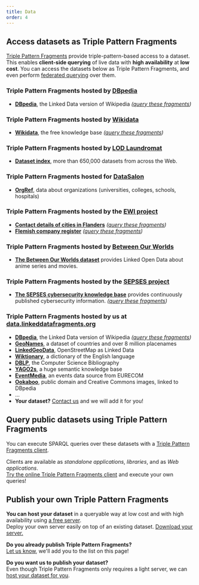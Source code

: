 ```yaml
---
title: Data
order: 4
---
```


## Access datasets as Triple Pattern Fragments
[Triple Pattern Fragments](/concept/#tpf)
provide triple-pattern-based access to a dataset.
This enables **client-side querying** of live data with **high availability** at **low cost**.
You can access the datasets below as Triple Pattern Fragments,
and even perform [federated querying](http://client.linkeddatafragments.org/#datasources=http%3A%2F%2Ffragments.dbpedia.org%2F2014%2Fen;http%3A%2F%2Fdata.linkeddatafragments.org%2Fviaf;http%3A%2F%2Fdata.linkeddatafragments.org%2Fharvard&query=SELECT%20%3Fperson%20%3Fname%20%3Fbook%20%3Ftitle%20%7B%0A%20%20%20%20%3Fperson%20dc%3Asubject%20dbpedia%3ACategory%3ASwedish_Nobel_laureates.%0A%20%20%20%20%3FviafID%20schema%3AsameAs%20%3Fperson%3B%0A%20%20%20%20%20%20%20%20%20%20%20%20%20%20%20%20%20schema%3Aname%20%3Fname.%0A%20%20%20%20%3Fbook%20dc%3Acontributor%20%5B%20foaf%3Aname%20%3Fname%20%5D%3B%0A%20%20%20%20%20%20%20%20%20%20%20%20%20%20%20%20dc%3Atitle%20%3Ftitle.%0A%7D) over them.

### Triple Pattern Fragments hosted by [DBpedia](http://fragments.dbpedia.org/)
  - **[DBpedia](http://fragments.dbpedia.org/2014/en)**, the Linked Data version of Wikipedia
    _([query these fragments](http://fragments.dbpedia.org/))_

### Triple Pattern Fragments hosted by [Wikidata](https://www.wikidata.org/)
  - **[Wikidata](https://query.wikidata.org/bigdata/ldf)**, the free knowledge base
    _([query these fragments](http://ldfclient.wmflabs.org/))_

### Triple Pattern Fragments hosted by [LOD Laundromat](http://lodlaundromat.org/wardrobe/)
  - **[Dataset index](http://lodlaundromat.org/wardrobe/)**,
    more than 650,000 datasets from across the Web.

### Triple Pattern Fragments hosted for [DataSalon](http://www.datasalon.com/)
  - **[OrgRef](http://ldf-vivo.herokuapp.com/orgref)**,
    data about organizations (universities, colleges, schools, hospitals)

### Triple Pattern Fragments hosted by the [EWI project](http://ewi.mmlab.be/)

  - **[Contact details of cities in Flanders](http://ewi.mmlab.be/cd/all)**
    _([query these fragments](http://ewi.mmlab.be/query/#startFragment=http%3A%2F%2Fewi.mmlab.be%2Fcd%2Fall))_
  - **[Flemish company register](http://ewi.mmlab.be/ba/all)**
    _([query these fragments](http://ewi.mmlab.be/query/#startFragment=http%3A%2F%2Fewi.mmlab.be%2Fba%2Fall))_

### Triple Pattern Fragments hosted by [Between Our Worlds](https://betweenourworlds.org/)
  - **[The Between Our Worlds dataset](https://data.betweenourworlds.org)** provides Linked Open Data about anime series and movies.
  
### Triple Pattern Fragments hosted by the [SEPSES project](https://sepses.ifs.tuwien.ac.at/)
   - **[The SEPSES cybersecurity knowledge base](http://ldf-server.sepses.ifs.tuwien.ac.at/)**
     provides continuously published cybersecurity information.
     _([query these fragments](https://ldf-client.sepses.ifs.tuwien.ac.at/))_    

### Triple Pattern Fragments hosted by us at [data.linkeddatafragments.org](http://data.linkeddatafragments.org/)

  - **[DBpedia](http://data.linkeddatafragments.org/dbpedia)**, the Linked Data version of Wikipedia
    _([query these fragments](http://client.linkeddatafragments.org/))_
  - **[GeoNames](http://data.linkeddatafragments.org/geonames)**, a dataset of countries and over 8 million placenames
  - **[LinkedGeoData](http://data.linkeddatafragments.org/linkedgeodata)**, OpenStreetMap as Linked Data
  - **[Wiktionary](http://data.linkeddatafragments.org/wiktionary)**, a dictionary of the English language
  - **[DBLP](http://data.linkeddatafragments.org/dblp)**, the Computer Science Bibliography
  - **[YAGO2s](http://data.linkeddatafragments.org/yago2s)**, a huge semantic knowledge base
  - **[EventMedia](http://data.linkeddatafragments.org/eventmedia?object=http%3A%2F%2Flinkedevents.org%2Fontology%2FEvent)**, an events data source from EURECOM
  - **[Ookaboo](http://data.linkeddatafragments.org/ookaboo)**, public domain and Creative Commons images, linked to DBpedia
  - …
  - **Your dataset?** [Contact us](mailto:ruben.verborgh@ugent.be?subject=Host%20my%20dataset) and we will add it for you!

## Query public datasets using Triple Pattern Fragments

You can execute SPARQL queries over these datasets with a [Triple Pattern Fragments client](/software/).

Clients are available as _standalone applications_, _libraries_, and as _Web applications_.
<br>
[Try the online Triple Pattern Fragments client](http://client.linkeddatafragments.org/)
and execute your own queries!

## Publish your own Triple Pattern Fragments
**You can host your dataset** in a queryable way at low cost and with high availability
using [a free server](/software/#server).
<br>
Deploy your own server easily on top of an existing dataset.
[Download your server.](/software/#server)

**Do you already publish Triple Pattern Fragments?**
<br>
[Let us know](mailto:ruben.verborgh@ugent.be?subject=I%20publish%20Linked%20Data%20Fragments), we'll add you to the list on this page!

**Do you want us to publish your dataset?**
<br>
Even though Triple Pattern Fragments only requires a light server,
we can [host your dataset for you](mailto:ruben.verborgh@ugent.be?subject=Host%20my%20dataset).
